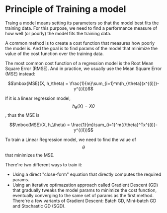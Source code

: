 <script id="MathJax-script" async src="https://cdn.jsdelivr.net/npm/mathjax@3/es5/tex-mml-chtml.js"></script>

# Principle of Training a model

Traing a model means setting its parameters
so that the model best fits the training data.
For this purpose, we need to find a performance
measure of how well (or poorly) the model fits
the training data.

A common method is to create a cost function
that measures how poorly the model is. And the
goal is to find params of the model that minimize
the value of the cost function over the training data.

The most common cost function of a regression
model is the Root Mean Square Error (RMSE). And
in practice, we usually use the Mean Square Error (MSE)
instead:

$$\mbox{MSE}(X, h_\theta) = \frac{1}{m}\sum_{i=1}^m(h_{\theta}(x^{(i)})-y^{(i)})$$

If it is a linear regression model,
$$h_{\theta}(X) = X\theta$$, thus the MSE is

$$\mbox{MSE}(X, h_\theta) = \frac{1}{m}\sum_{i=1}^m({\theta}^Tx^{(i)}-y^{(i)})$$

To train a Linear Regression model, we need to
find the value of $$\theta$$ that minimizes the MSE.

There're two different ways to train it:

* Using a direct "close-form" equation that directly
  computes the required params.
* Using an iterative optimazation approach called
  Gradient Descent (GD) that gradually tweaks the model params
  to minimize the cost function, eventually converging
  to the same set of params as the first method.
  There're a few variants of Gradient Descent: Batch GD,
  Mini-batch GD and Stochastic GD (SGD).
